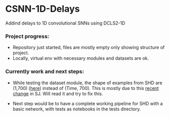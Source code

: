 # CSNN-1D-Delays
Addind delays to 1D convolutional SNNs using DCLS2-1D

### Project progress:
- Repository just started, files are mostly empty only showing structure of project.
- Locally, virtual env with necessary modules and datasets are ok.

### Currently work and next steps:
- While testing the dataset module, the shape of examples from SHD are (1,700) ([here](https://github.com/Thvnvtos/DCLS1-2D/blob/main/tests/data_test.ipynb)) instead of (Time, 700). This is mostly due to this [recent change](https://github.com/fangwei123456/spikingjelly/issues/507) in SJ. Will read it and try to fix this.

- Next step would be to have a complete working pipeline for SHD with a basic network, with tests as notebooks in the tests directory.
